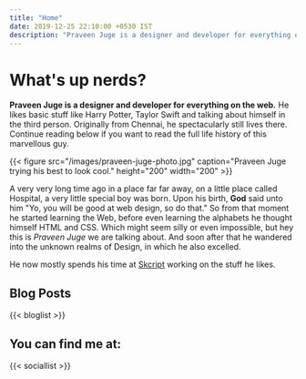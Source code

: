 ```yaml
---
title: "Home"
date: 2019-12-25 22:10:00 +0530 IST
description: "Praveen Juge is a designer and developer for everything on the web."
---
```


# What's up nerds?

**Praveen Juge is a designer and developer for everything on the web.**
He likes basic stuff like Harry Potter, Taylor Swift and talking about himself in the third person. Originally from Chennai, he spectacularly still lives there. Continue reading below if you want to read the full life history of this marvellous guy.

{{< figure src="/images/praveen-juge-photo.jpg" caption="Praveen Juge trying his best to look cool." height="200" width="200" >}}

A very very long time ago in a place far far away, on a little place called Hospital, a very little special boy was born. Upon his birth, **God** said unto him "Yo, you will be good at web design, so do that." So from that moment he started learning the Web, before even learning the alphabets he thought himself HTML and CSS. Which might seem silly or even impossible, but hey this is _Praveen Juge_ we are talking about. And soon after that he wandered into the unknown realms of Design, in which he also excelled.

He now mostly spends his time at [Skcript](https://www.skcript.com/) working on the stuff he likes.

## Blog Posts

{{< bloglist >}}

## You can find me at:

{{< sociallist >}}
